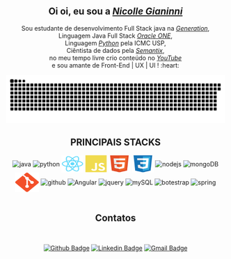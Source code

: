 <div>
  <h2 align="center">Oi oi, eu sou a <a href="https://www.linkedin.com/in/nicollegianinni/"><i>Nicolle Gianinni</i></a></h2>
  <p align="center">Sou estudante de desenvolvimento Full Stack java na <a href="https://brazil.generation.org/"><i>Generation</i></a>,<br><align="center">Linguagem Java Full Stack  <a href="https://www.oracle.com/br/education/oracle-next-education/"><i>Oracle ONE</i></a>,<br>
Linguagem <a href="https://meninasprogramadoras.icmc.usp.br//"><i>Python</i></a> pela ICMC USP, <br>
Ciêntista de dados pela <a href="https://semantix.ai/"> <i>Semantix</i></a>, <br>no meu tempo livre crio conteúdo no <a href="https://www.youtube.com/channel/UCfzN3jIWFtTjwMX-NIVynxA"><i>YouTube</i></a><span> 
  <a align="rigth"  href="https://www.youtube.com/channel/UCfzN3jIWFtTjwMX-NIVynxA" target="_blank"> 
  </a><br>e sou amante de Front-End | UX | UI ! :heart:
     </div>
     
     

<div align="center">
  
  ![Snake animation](https://github.com/nicollegianinni/nicollegianinni/blob/output/github-contribution-grid-snake.svg)
  
  <h2> PRINCIPAIS STACKS</h2> 
</div>
<div align="center" valign="top">
  <img align="center" alt="java" height="60" width="70" src="https://logospng.org/download/java/logo-java-512.png">
  <img align="center" alt="python" height="50" width="40" src="https://logodownload.org/wp-content/uploads/2019/10/python-logo-2.png">
  <img align="center" alt="React" height="40" width="50" src="https://raw.githubusercontent.com/devicons/devicon/master/icons/react/react-original.svg">
  <img align="center" alt="Js" height="40" width="50" src="https://raw.githubusercontent.com/devicons/devicon/master/icons/javascript/javascript-plain.svg">
  <img align="center" alt="HTML" height="40" width="50" src="https://raw.githubusercontent.com/devicons/devicon/master/icons/html5/html5-original.svg">
  <img align="center" alt="CSS" height="40" width="50" src="https://raw.githubusercontent.com/devicons/devicon/master/icons/css3/css3-original.svg">
  <img align="center" alt="nodejs" height="45" width="55" src="https://cdn.worldvectorlogo.com/logos/nodejs-icon.svg">
  <img align="center" alt="mongoDB" height="40" width=50" src="https://pluspng.com/img-png/logo-mongodb-png-mongodb-logo-png-400.png">
  <img align="center" alt="git" height="45" width="55" src="https://raw.githubusercontent.com/devicons/devicon/master/icons/git/git-original.svg">                                                                                                 
  <img align="center" alt="github" height="40" width=50" src="https://cdn-icons-png.flaticon.com/512/25/25231.png">
  <img align="center" alt="Angular" height="50" width="60" src="https://www.kindpng.com/picc/m/70-705578_manage-loading-with-angular-material-progress-bars-angular.png">
  <img align="center" alt="jquery" height="50" width="40" src="https://pluspng.com/img-png/logo-jquery-png--400.png">
  <img align="center" alt="mySQL" height="40" width=50" src="https://www.elearningworld.org/wp-content/uploads/2019/04/MySQL.svg.png">
  <img align="center" alt="botestrap" height="45" width="55" src="https://lh6.googleusercontent.com/proxy/M_tvSYy6I1MEBflFQDd_7xuy2ycGig0NjfPiq5vrU_IPtzAl9MlbC_knprw0y5Og3lvSnOfgKkagIuHIFmBwYIg5pmFkYKhxphu5SJ6sxyoNlabLWjyNJRimxY_EYZO4Qo4BD6MTGHRtqAQC4GPQVQWgXWciwuLEfl5ca6Qc=w1600">
  <img align="center" alt="spring" height="40" width=50" src="https://marlo.com.au/wp-content/uploads/2018/10/spring-boot.png">
   
</div><br>

  <div align="center">
   
  
  <h2>Contatos</h2><br>

[![Github Badge](https://img.shields.io/badge/-Github-000?style=flat-square&logo=Github&logoColor=white&link=link_do_seu_perfil_no_github)](https://github.com/nicollegianinni)
[![Linkedin Badge](https://img.shields.io/badge/-LinkedIn-blue?style=flat-square&logo=Linkedin&logoColor=white&link=link_do_seu_perfil_no_linkedin)](https://www.linkedin.com/in/nicollegianinni/)
[![Gmail Badge](https://img.shields.io/badge/-Gmail-c14438?style=flat-square&logo=Gmail&logoColor=white&link=mailto:seu_email)](mailto:nicolle.gianini@gmail.com)

</div>
   


